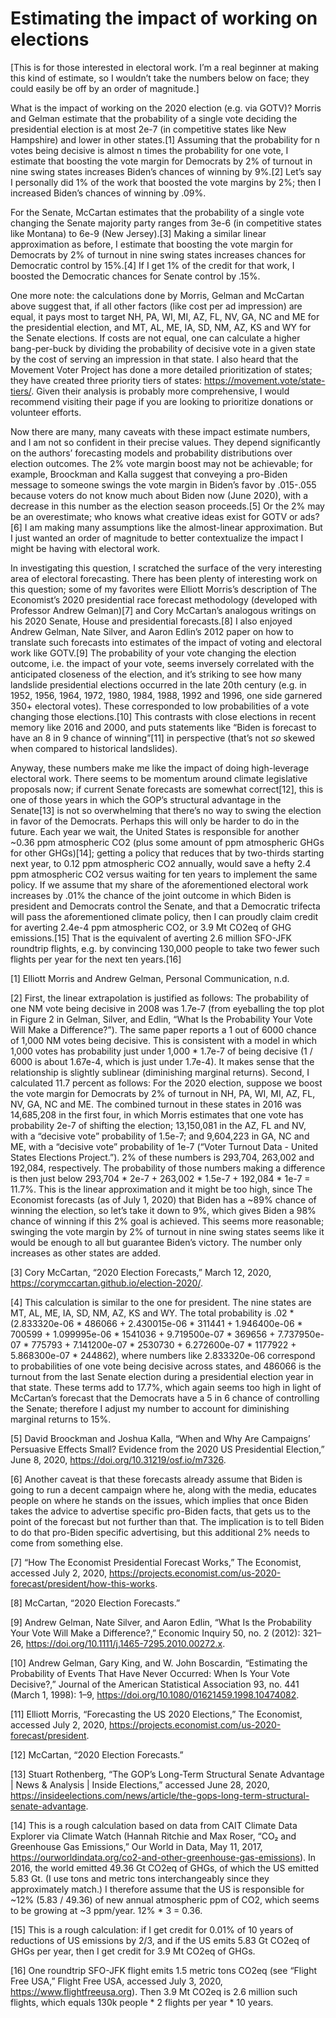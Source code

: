 # Estimating the impact of working on elections


[This is for those interested in electoral work. I’m a real beginner at making this kind of estimate, so I wouldn’t take the numbers below on face; they could easily be off by an order of magnitude.]


What is the impact of working on the 2020 election (e.g. via GOTV)? Morris and Gelman estimate that the probability of a single vote deciding the presidential election is at most 2e-7 (in competitive states like New Hampshire) and lower in other states.[1] Assuming that the probability for n votes being decisive is almost n times the probability for one vote, I estimate that boosting the vote margin for Democrats by 2% of turnout in nine swing states increases Biden’s chances of winning by 9%.[2] Let’s say I personally did 1% of the work that boosted the vote margins by 2%; then I increased Biden’s chances of winning by .09%.


For the Senate, McCartan estimates that the probability of a single vote changing the Senate majority party ranges from 3e-6 (in competitive states like Montana) to 6e-9 (New Jersey).[3] Making a similar linear approximation as before, I estimate that boosting the vote margin for Democrats by 2% of turnout in nine swing states increases chances for Democratic control by 15%.[4] If I get 1% of the credit for that work, I boosted the Democratic chances for Senate control by .15%.


One more note: the calculations done by Morris, Gelman and McCartan above suggest that, if all other factors (like cost per ad impression) are equal, it pays most to target NH, PA, WI, MI, AZ, FL, NV, GA, NC and ME for the presidential election, and MT, AL, ME, IA, SD, NM, AZ, KS and WY for the Senate elections. If costs are not equal, one can calculate a higher bang-per-buck by dividing the probability of decisive vote in a given state by the cost of serving an impression in that state. I also heard that the Movement Voter Project has done a more detailed prioritization of states; they have created three priority tiers of states: https://movement.vote/state-tiers/. Given their analysis is probably more comprehensive, I would recommend visiting their page if you are looking to prioritize donations or volunteer efforts.


Now there are many, many caveats with these impact estimate numbers, and I am not so confident in their precise values. They depend significantly on the authors’ forecasting models and probability distributions over election outcomes. The 2% vote margin boost may not be achievable; for example, Broockman and Kalla suggest that conveying a pro-Biden message to someone swings the vote margin in Biden’s favor by .015-.055 because voters do not know much about Biden now (June 2020), with a decrease in this number as the election season proceeds.[5] Or the 2% may be an overestimate; who knows what creative ideas exist for GOTV or ads?[6] I am making many assumptions like the almost-linear approximation. But I just wanted an order of magnitude to better contextualize the impact I might be having with electoral work.


In investigating this question, I scratched the surface of the very interesting area of electoral forecasting. There has been plenty of interesting work on this question; some of my favorites were Elliott Morris’s description of The Economist’s 2020 presidential race forecast methodology (developed with Professor Andrew Gelman)[7] and Cory McCartan’s analogous writings on his 2020 Senate, House and presidential forecasts.[8] I also enjoyed Andrew Gelman, Nate Silver, and Aaron Edlin’s 2012 paper on how to translate such forecasts into estimates of the impact of voting and electoral work like GOTV.[9] The probability of your vote changing the election outcome, i.e. the impact of your vote, seems inversely correlated with the anticipated closeness of the election, and it’s striking to see how many landslide presidential elections occurred in the late 20th century (e.g. in 1952, 1956, 1964, 1972, 1980, 1984, 1988, 1992 and 1996, one side garnered 350+ electoral votes). These corresponded to low probabilities of a vote changing those elections.[10] This contrasts with close elections in recent memory like 2016 and 2000, and puts statements like “Biden is forecast to have an 8 in 9 chance of winning”[11] in perspective (that’s not *so* skewed when compared to historical landslides).


Anyway, these numbers make me like the impact of doing high-leverage electoral work. There seems to be momentum around climate legislative proposals now; if current Senate forecasts are somewhat correct[12], this is one of those years in which the GOP’s structural advantage in the Senate[13] is not so overwhelming that there’s no way to swing the election in favor of the Democrats. Perhaps this will only be harder to do in the future. Each year we wait, the United States is responsible for another ~0.36 ppm atmospheric CO2 (plus some amount of ppm atmospheric GHGs for other GHGs)[14]; getting a policy that reduces that by two-thirds starting next year, to 0.12 ppm atmospheric CO2 annually, would save a hefty 2.4 ppm atmospheric CO2 versus waiting for ten years to implement the same policy. If we assume that my share of the aforementioned electoral work increases by .01% the chance of the joint outcome in which Biden is president and Democrats control the Senate, and that a Democratic trifecta will pass the aforementioned climate policy, then I can proudly claim credit for averting 2.4e-4 ppm atmospheric CO2, or 3.9 Mt CO2eq of GHG emissions.[15] That is the equivalent of averting 2.6 million SFO-JFK roundtrip flights, e.g. by convincing 130,000 people to take two fewer such flights per year for the next ten years.[16]

[1] Elliott Morris and Andrew Gelman, Personal Communication, n.d.

[2] First, the linear extrapolation is justified as follows: The probability of one NM vote being decisive in 2008 was 1.7e-7 (from eyeballing the top plot in Figure 2 in Gelman, Silver, and Edlin, “What Is the Probability Your Vote Will Make a Difference?”). The same paper reports a 1 out of 6000 chance of 1,000 NM votes being decisive. This is consistent with a model in which 1,000 votes has probability just under 1,000 * 1.7e-7 of being decisive (1 / 6000 is about 1.67e-4, which is just under 1.7e-4). It makes sense that the relationship is slightly sublinear (diminishing marginal returns). Second, I calculated 11.7 percent as follows: For the 2020 election, suppose we boost the vote margin for Democrats by 2% of turnout in NH, PA, WI, MI, AZ, FL, NV, GA, NC and ME. The combined turnout in these states in 2016 was 14,685,208 in the first four, in which Morris estimates that one vote has probability 2e-7 of shifting the election; 13,150,081 in the AZ, FL and NV, with a “decisive vote” probability of 1.5e-7; and 9,604,223 in GA, NC and ME, with a “decisive vote” probability of 1e-7 (“Voter Turnout Data - United States Elections Project.”). 2% of these numbers is 293,704, 263,002 and 192,084, respectively. The probability of those numbers making a difference is then just below 293,704 * 2e-7 + 263,002 * 1.5e-7 + 192,084 * 1e-7 = 11.7%. This is the linear approximation and it might be too high, since The Economist forecasts (as of July 1, 2020) that Biden has a ~89% chance of winning the election, so let’s take it down to 9%, which gives Biden a 98% chance of winning if this 2% goal is achieved. This seems more reasonable; swinging the vote margin by 2% of turnout in nine swing states seems like it would be enough to all but guarantee Biden’s victory. The number only increases as other states are added.

[3] Cory McCartan, “2020 Election Forecasts,” March 12, 2020, https://corymccartan.github.io/election-2020/.

[4] This calculation is similar to the one for president. The nine states are MT, AL, ME, IA, SD, NM, AZ, KS and WY. The total probability is .02 * (2.833320e-06 * 486066 + 2.430015e-06 * 311441 + 1.946400e-06 * 700599 + 1.099995e-06 * 1541036 + 9.719500e-07 * 369656 + 7.737950e-07 * 775793 + 7.141200e-07 * 2530730 + 6.272600e-07 * 1177922 + 5.868300e-07 * 244862), where numbers like 2.833320e-06 correspond to probabilities of one vote being decisive across states, and 486066 is the turnout from the last Senate election during a presidential election year in that state. These terms add to 17.7%, which again seems too high in light of McCartan’s forecast that the Democrats have a 5 in 6 chance of controlling the Senate; therefore I adjust my number to account for diminishing marginal returns to 15%.

[5] David Broockman and Joshua Kalla, “When and Why Are Campaigns’ Persuasive Effects Small? Evidence from the 2020 US Presidential Election,” June 8, 2020, https://doi.org/10.31219/osf.io/m7326.

[6] Another caveat is that these forecasts already assume that Biden is going to run a decent campaign where he, along with the media, educates people on where he stands on the issues, which implies that once Biden takes the advice to advertise specific pro-Biden facts, that gets us to the point of the forecast but not further than that. The implication is to tell Biden to do that pro-Biden specific advertising, but this additional 2% needs to come from something else.

[7] “How The Economist Presidential Forecast Works,” The Economist, accessed July 2, 2020, https://projects.economist.com/us-2020-forecast/president/how-this-works.

[8] McCartan, “2020 Election Forecasts.”

[9] Andrew Gelman, Nate Silver, and Aaron Edlin, “What Is the Probability Your Vote Will Make a Difference?,” Economic Inquiry 50, no. 2 (2012): 321–26, https://doi.org/10.1111/j.1465-7295.2010.00272.x.

[10] Andrew Gelman, Gary King, and W. John Boscardin, “Estimating the Probability of Events That Have Never Occurred: When Is Your Vote Decisive?,” Journal of the American Statistical Association 93, no. 441 (March 1, 1998): 1–9, https://doi.org/10.1080/01621459.1998.10474082.

[11] Elliott Morris, “Forecasting the US 2020 Elections,” The Economist, accessed July 2, 2020, https://projects.economist.com/us-2020-forecast/president.

[12] McCartan, “2020 Election Forecasts.”

[13] Stuart Rothenberg, “The GOP’s Long-Term Structural Senate Advantage | News & Analysis | Inside Elections,” accessed June 28, 2020, https://insideelections.com/news/article/the-gops-long-term-structural-senate-advantage.

[14] This is a rough calculation based on data from CAIT Climate Data Explorer via Climate Watch (Hannah Ritchie and Max Roser, “CO₂ and Greenhouse Gas Emissions,” Our World in Data, May 11, 2017, https://ourworldindata.org/co2-and-other-greenhouse-gas-emissions). In 2016, the world emitted 49.36 Gt CO2eq of GHGs, of which the US emitted 5.83 Gt. (I use tons and metric tons interchangeably since they approximately match.) I therefore assume that the US is responsible for ~12% (5.83 / 49.36) of new annual atmospheric ppm of CO2, which seems to be growing at ~3 ppm/year. 12% * 3 = 0.36.

[15] This is a rough calculation: if I get credit for 0.01% of 10 years of reductions of US emissions by 2/3, and if the US emits 5.83 Gt CO2eq of GHGs per year, then I get credit for 3.9 Mt CO2eq of GHGs.

[16] One roundtrip SFO-JFK flight emits 1.5 metric tons CO2eq (see “Flight Free USA,” Flight Free USA, accessed July 3, 2020, https://www.flightfreeusa.org). Then 3.9 Mt CO2eq is 2.6 million such flights, which equals 130k people * 2 flights per year * 10 years.
